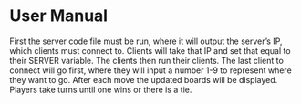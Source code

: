 # User Manual
First the server code file must be run, where it will output the server’s IP, which clients must connect to. Clients will take that IP and set that equal to their SERVER variable. The clients then run their clients. The last client to connect will go first, where they will input a number 1-9 to represent where they want to go. After each move the updated boards will be displayed. Players take turns until one wins or there is a tie.